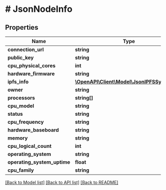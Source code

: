 # # JsonNodeInfo

## Properties

Name | Type | Description | Notes
------------ | ------------- | ------------- | -------------
**connection_url** | **string** |  | [optional] 
**public_key** | **string** |  | [optional] 
**cpu_physical_cores** | **int** |  | [optional] 
**hardware_firmware** | **string** |  | [optional] 
**ipfs_info** | [**\OpenAPI\Client\Model\JsonIPFSSystemInfo**](JsonIPFSSystemInfo.md) |  | [optional] 
**owner** | **string** |  | [optional] 
**processors** | **string[]** |  | [optional] 
**cpu_model** | **string** |  | [optional] 
**status** | **string** |  | [optional] 
**cpu_frequency** | **string** |  | [optional] 
**hardware_baseboard** | **string** |  | [optional] 
**memory** | **string** |  | [optional] 
**cpu_logical_count** | **int** |  | [optional] 
**operating_system** | **string** |  | [optional] 
**operating_system_uptime** | **float** |  | [optional] 
**cpu_family** | **string** |  | [optional] 

[[Back to Model list]](../../README.md#documentation-for-models) [[Back to API list]](../../README.md#documentation-for-api-endpoints) [[Back to README]](../../README.md)



